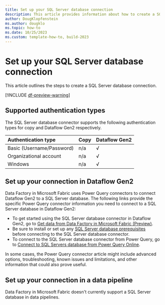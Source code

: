 ```yaml
---
title: Set up your SQL Server database connection
description: This article provides information about how to create a SQL Server database connection in Microsoft Fabric.
author: DougKlopfenstein
ms.author: dougklo
ms.topic: how-to
ms.date: 10/25/2023
ms.custom: template-how-to, build-2023
---
```


# Set up your SQL Server database connection

This article outlines the steps to create a SQL Server database connection.

[!INCLUDE [df-preview-warning](includes/data-factory-preview-warning.md)]

## Supported authentication types

The SQL Server database connector supports the following authentication types for copy and Dataflow Gen2 respectively.  

|Authentication type |Copy |Dataflow Gen2 |
|:---|:---|:---|
|Basic (Username/Password)| n/a | √ |
|Organizational account| n/a | √ |
|Windows| n/a | √ |

## Set up your connection in Dataflow Gen2

Data Factory in Microsoft Fabric uses Power Query connectors to connect Dataflow Gen2 to a SQL Server database. The following links provide the specific Power Query connector information you need to connect to a SQL Server database in Dataflow Gen2:

- To get started using the SQL Server database connector in Dataflow Gen2, go to [Get data from Data Factory in Microsoft Fabric (Preview)](/power-query/where-to-get-data#get-data-from-data-factory-in-microsoft-fabric-preview).
- Be sure to install or set up any [SQL Server database prerequisites](/power-query/connectors/sql-server#prerequisites) before connecting to the SQL Server database connector.
- To connect to the SQL Server database connector from Power Query, go to [Connect to SQL Servers database from Power Query Online](/power-query/connectors/sql-server#connect-to-sql-server-database-from-power-query-online).

In some cases, the Power Query connector article might include advanced options, troubleshooting, known issues and limitations, and other information that could also prove useful.

## Set up your connection in a data pipeline

Data Factory in Microsoft Fabric doesn't currently support a SQL Server database in data pipelines.

